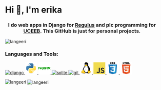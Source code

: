 <h1 align="left">Hi 👋, I'm erika</h1>
<h3 align="center">I do web apps in Django for <a href="https://www.regulus.cz/" target="_blank" rel="noreferrer">Regulus</a> and plc programming for <a href="https://www.uceeb.cz/" target="_blank" rel="noreferrer">UCEEB</a>. This GitHub is just for personal projects. </h3>

<p align="left"> <img src="https://komarev.com/ghpvc/?username=langeeri&label=Profile%20views&color=0e75b6&style=flat" alt="langeeri" /> </p>

<h3 align="left">Languages and Tools:</h3>
<p align="left"> 
  <a href="https://www.djangoproject.com/" target="_blank" rel="noreferrer"> <img src="https://cdn.worldvectorlogo.com/logos/django.svg" alt="django" width="40" height="40"/> </a>
  <a href="https://www.python.org" target="_blank" rel="noreferrer"> <img src="https://raw.githubusercontent.com/devicons/devicon/master/icons/python/python-original.svg" alt="python" width="40" height="40"/> </a>
  <a href="https://www.nginx.com" target="_blank" rel="noreferrer"> <img src="https://raw.githubusercontent.com/devicons/devicon/master/icons/nginx/nginx-original.svg" alt="nginx" width="40" height="40"/> </a>
  <a href="https://www.sqlite.org/" target="_blank" rel="noreferrer"> <img src="https://www.vectorlogo.zone/logos/sqlite/sqlite-icon.svg" alt="sqlite" width="40" height="40"/> </a>
  <a href="https://git-scm.com/" target="_blank" rel="noreferrer"> <img src="https://www.vectorlogo.zone/logos/git-scm/git-scm-icon.svg" alt="git" width="40" height="40"/> </a>
  <a href="https://www.linux.org/" target="_blank" rel="noreferrer"> <img src="https://raw.githubusercontent.com/devicons/devicon/master/icons/linux/linux-original.svg" alt="linux" width="40" height="40"/> </a>
  <a href="https://developer.mozilla.org/en-US/docs/Web/JavaScript" target="_blank" rel="noreferrer"> <img src="https://raw.githubusercontent.com/devicons/devicon/master/icons/javascript/javascript-original.svg" alt="javascript" width="40" height="40"/> </a>
  <a href="https://www.w3schools.com/css/" target="_blank" rel="noreferrer"> <img src="https://raw.githubusercontent.com/devicons/devicon/master/icons/css3/css3-original-wordmark.svg" alt="css3" width="40" height="40"/> </a>
  <a href="https://www.w3.org/html/" target="_blank" rel="noreferrer"> <img src="https://raw.githubusercontent.com/devicons/devicon/master/icons/html5/html5-original-wordmark.svg" alt="html5" width="40" height="40"/> </a>
</p>


<p><img align="left" src="https://github-readme-stats.vercel.app/api/top-langs?username=langeeri&show_icons=true&locale=en&layout=compact" alt="langeeri" /></p>

<p>&nbsp;<img align="center" src="https://github-readme-stats.vercel.app/api?username=langeeri&show_icons=true&locale=en" alt="langeeri" /></p>

